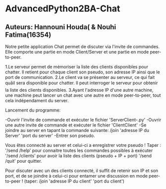 # AdvancedPython2BA-Chat
## Auteurs: Hannouni Houda( & Nouhi Fatima(16354)

Notre petite application Chat permet de discuter via l'invite de commandes.
Elle comporte une partie en mode Client/Server et une partie en mode peer-to-peer.

1.Le serveur permet de mémoriser la liste des clients disponibles pour chatter.
  Il retient pour chaque client son pseudo, son adresse IP ainsi que le port de communication.
2.Le client va se présenter au serveur, ce qui fait quâil sera disponible pour chatter.
  Il peut interroger le serveur pour obtenir la liste des clients disponibles.
3.Ayant l'adresse IP d'une autre machine, une machine peut lancer un chat avec
  une autre en mode peer-to-peer, tout cela indépendament du server.

Lancement du programme:

-Ouvrir l'invite de commande et exécuter le fichier 'ServerClient-.py'
-Ouvrir une autre invite de commande et exécuter le fichier 'ClientClient'
-Se joindre au server en tapant la commande suivante: /join 'adresse IP du Server' 'port du server'
-Entrer son pseudo.

Vous êtes connecté au server et celui-ci a enregistrer votre pseudo !
Taper :
'/send /help' pour connaitre toutes les commandes possibles à exécuter
'/send /clients' pour avoir la liste des clients (pseudo + IP + port)
'/send /quit' pour quitter.

Pour discuter avec un des clients connecté, il suffit de retenir son IP et son port, et de se joindre à celui-ci pour entamer une discussion en mode peer-to-peer !
(taper: /join 'adresse IP du client' 'port du client')
